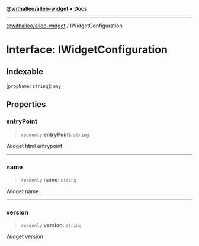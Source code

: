 [**@withalleo/alleo-widget**](../README.md) • **Docs**

***

[@withalleo/alleo-widget](../globals.md) / IWidgetConfiguration

# Interface: IWidgetConfiguration

## Indexable

 \[`propName`: `string`\]: `any`

## Properties

### entryPoint

> `readonly` **entryPoint**: `string`

Widget html entrypoint

***

### name

> `readonly` **name**: `string`

Widget name

***

### version

> `readonly` **version**: `string`

Widget version
